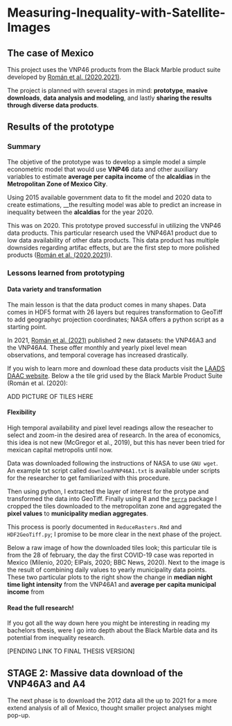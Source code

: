 # Measuring-Inequality-with-Satellite-Images

## The case of Mexico

This project uses the VNP46 products from the Black Marble product suite developed by [Román et al. (2020,2021)](https://ladsweb.modaps.eosdis.nasa.gov/missions-and-measurements/viirs/VIIRS_Black_Marble_UG_v1.2_April_2021.pdf).

The project is planned with several stages in mind: __prototype__, __masive downloads__, __data analysis and modeling__, and lastly __sharing the results through diverse data products__. 

## Results of the __prototype__

### Summary

The objetive of the prototype was to develop a simple model a simple econometric model that would use __VNP46__ data and other auxiliary variables to estimate __average per capita income__ of the __alcaldias__ in the __Metropolitan Zone of Mexico City__. 

Using 2015 available government data to fit the model and 2020 data to create estimations, __the resulting model was able to predict an increase in inequality between the __alcaldias__ for the year 2020. 

This was on 2020. 
This prototype proved successful in utilizing the VNP46 data products. This particular research used the VNP46A1 product due to low data availability of other data products. This data product has multiple downsides regarding artifac effects, but are the first step to more polished products ([Román et al. (2020,2021)](https://ladsweb.modaps.eosdis.nasa.gov/missions-and-measurements/viirs/VIIRS_Black_Marble_UG_v1.2_April_2021.pdf)).

### Lessons learned from prototyping

#### Data variety and transformation

The main lesson is that the data product comes in many shapes. Data comes in HDF5 format with 26 layers but requires transformation to GeoTiff to add geographyc projection coordinates; NASA offers a python script as a starting point.

In 2021, [Román et al. (2021)](https://ladsweb.modaps.eosdis.nasa.gov/missions-and-measurements/viirs/VIIRS_Black_Marble_UG_v1.2_April_2021.pdf) published 2 new datasets: the VNP46A3 and the VNP46A4. These offer monthly and yearly pixel level mean observations, and temporal coverage has increased drastically.

If you wish to learn more and download these data products visit the [LAADS DAAC website](https://ladsweb.modaps.eosdis.nasa.gov/search/order/2/VNP46A1--5000). Below a the tile grid used by the Black Marble Product Suite (Román et al. (2020):

ADD PICTURE OF TILES HERE


#### Flexibility

High temporal availability and pixel level readings allow the reseacher to select and zoom-in the desired area of research. In the area of economics, this idea is not new (McGregor et al., 2019), but this has never been tried for mexican capital metropolis until now.

Data was downloaded following the instructions of NASA to use `GNU wget`. An example txt script called `downloadVNP46A1.txt` is available under scripts for the researcher to get familiarized with this procedure. 

Then using python, I extracted the layer of interest for the protype and transformed the data into GeoTiff. Finally using R and the [`terra`](https://rspatial.org/terra/pkg/1-introduction.html) package I cropped the tiles downloaded to the metropolitan zone and aggregated the __pixel values__ to __municipality median aggregates__.


This process is poorly documented in `ReduceRasters.Rmd` and `HDF2GeoTiff.py`; I promise to be more clear in the next phase of the project.

Below a raw image of how the downloaded tiles look; this particular tile is from the 28 of february, the day the first COVID-19 case was reported in Mexico (Milenio, 2020; ElPaís, 2020; BBC News, 2020). Next to the image is the result of combining daily values to yearly municipality data points. These two particular plots to the right show the change in __median night time light intensity__ from the VNP46A1 and __average per capita municipal income__ from 


#### Read the full research!

If you got all the way down here you might be interesting in reading my bachelors thesis, were I go into depth about the Black Marble data and its potential from inequality research.

[PENDING LINK TO FINAL THESIS VERSION]


## STAGE 2: Massive data download of the VNP46A3 and A4

The next phase is to download the 2012 data all the up to 2021 for a more extend analysis of all of Mexico, thought smaller project analyses might pop-up.




